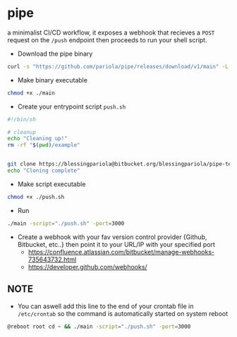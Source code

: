 # pipe

a minimalist CI/CD workflow, it exposes a webhook that recieves a `POST` request on the `/push` endpoint then proceeds to run your shell script.

- Download the pipe binary

```bash
curl -s "https://github.com/pariola/pipe/releases/download/v1/main" -L -o main
```

- Make binary executable

```bash
chmod +x ./main
```

- Create your entrypoint script `push.sh`

```bash
#!/bin/sh

# cleanup
echo "Cleaning up!"
rm -rf "$(pwd)/example"


git clone https://blessingpariola@bitbucket.org/blessingpariola/pipe-test.git "$(pwd)/example"
echo "Cloning complete"
```

- Make script executable

```bash
chmod +x ./push.sh
```

- Run

```bash
./main -script="./push.sh" -port=3000
```

- Create a webhook with your fav version control provider {Github, Bitbucket, etc..} then point it to your URL/IP with your specified port
  - https://confluence.atlassian.com/bitbucket/manage-webhooks-735643732.html
  - https://developer.github.com/webhooks/


## NOTE
- You can aswell add this line to the end of your crontab file in `/etc/crontab` so the command is automatically started on system reboot
```bash
@reboot root cd ~ && ./main -script="./push.sh" -port=3000
```